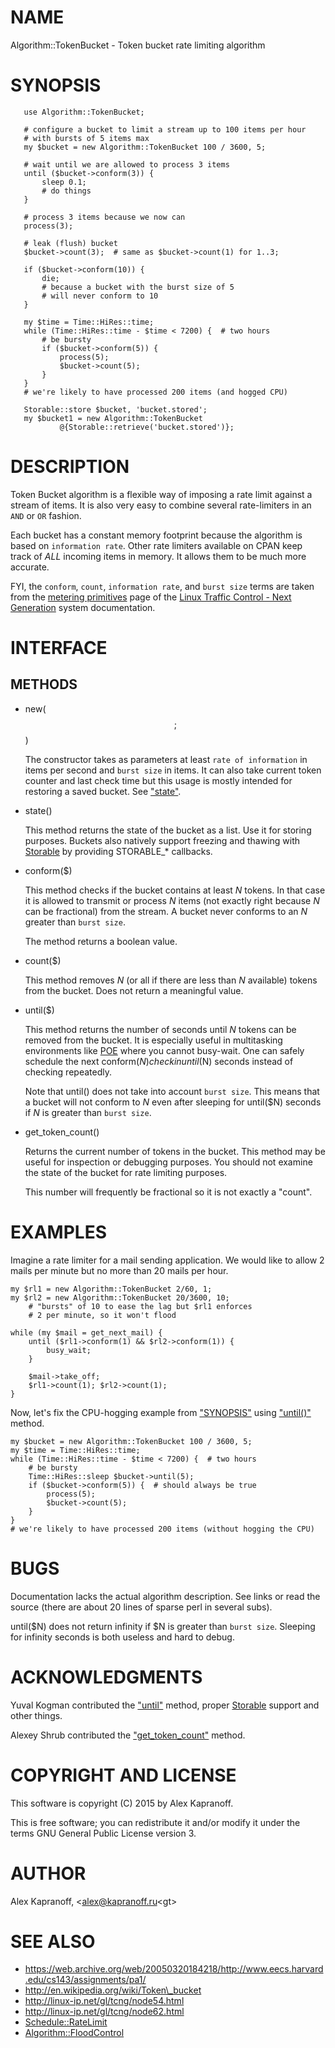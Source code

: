 # NAME

Algorithm::TokenBucket - Token bucket rate limiting algorithm

# SYNOPSIS

       use Algorithm::TokenBucket;

       # configure a bucket to limit a stream up to 100 items per hour
       # with bursts of 5 items max
       my $bucket = new Algorithm::TokenBucket 100 / 3600, 5;

       # wait until we are allowed to process 3 items
       until ($bucket->conform(3)) {
           sleep 0.1;
           # do things
       }
    
       # process 3 items because we now can
       process(3);

       # leak (flush) bucket
       $bucket->count(3);  # same as $bucket->count(1) for 1..3;

       if ($bucket->conform(10)) {
           die;
           # because a bucket with the burst size of 5
           # will never conform to 10
       }

       my $time = Time::HiRes::time;
       while (Time::HiRes::time - $time < 7200) {  # two hours
           # be bursty
           if ($bucket->conform(5)) {
               process(5);
               $bucket->count(5);
           }
       }
       # we're likely to have processed 200 items (and hogged CPU)

       Storable::store $bucket, 'bucket.stored';
       my $bucket1 = new Algorithm::TokenBucket
               @{Storable::retrieve('bucket.stored')};

# DESCRIPTION

Token Bucket algorithm is a flexible way of imposing a rate limit
against a stream of items. It is also very easy to combine several
rate-limiters in an `AND` or `OR` fashion.

Each bucket has a constant memory footprint because the
algorithm is based on `information rate`.
Other rate limiters available on CPAN keep track of _ALL_ incoming
items in memory. It allows them to be much more accurate.

FYI, the `conform`, `count`, `information rate`, and `burst size` terms
are taken from the [metering primitives](http://linux-ip.net/gl/tcng/node62.html)
page of the [Linux Traffic Control - Next Generation](http://linux-ip.net/gl/tcng/)
system documentation.

# INTERFACE

## METHODS

- new($$;$$)

    The constructor takes as parameters at least `rate of information` in
    items per second and `burst size` in items. It can also take current
    token counter and last check time but this usage is mostly intended for
    restoring a saved bucket. See ["state"](#state).

- state()

    This method returns the state of the bucket as a list. Use it for storing purposes.
    Buckets also natively support freezing and thawing with [Storable](https://metacpan.org/pod/Storable) by
    providing STORABLE\_\* callbacks.

- conform($)

    This method checks if the bucket contains at least _N_ tokens. In that
    case it is allowed to transmit or process _N_ items (not
    exactly right because _N_ can be fractional) from the stream. A bucket never
    conforms to an _N_ greater than `burst size`.

    The method returns a boolean value.

- count($)

    This method removes _N_ (or all if there are less than _N_ available) tokens from the bucket.
    Does not return a meaningful value.

- until($)

    This method returns the number of seconds until _N_ tokens can be removed from the bucket.
    It is especially useful in multitasking environments like [POE](https://metacpan.org/pod/POE) where you
    cannot busy-wait. One can safely schedule the next conform($N) check in until($N)
    seconds instead of checking repeatedly.

    Note that until() does not take into account `burst size`. This means
    that a bucket will not conform to _N_ even after sleeping for until($N)
    seconds if _N_ is greater than `burst size`.

- get\_token\_count()

    Returns the current number of tokens in the bucket. This method may be
    useful for inspection or debugging purposes. You should not examine
    the state of the bucket for rate limiting purposes.

    This number will frequently be fractional so it is not exactly a
    "count".

# EXAMPLES

Imagine a rate limiter for a mail sending application. We would like to
allow 2 mails per minute but no more than 20 mails per hour.

    my $rl1 = new Algorithm::TokenBucket 2/60, 1;
    my $rl2 = new Algorithm::TokenBucket 20/3600, 10;
        # "bursts" of 10 to ease the lag but $rl1 enforces
        # 2 per minute, so it won't flood

    while (my $mail = get_next_mail) {
        until ($rl1->conform(1) && $rl2->conform(1)) {
            busy_wait;
        }

        $mail->take_off;
        $rl1->count(1); $rl2->count(1);
    }

Now, let's fix the CPU-hogging example from ["SYNOPSIS"](#synopsis) using
["until()"](#until) method.

    my $bucket = new Algorithm::TokenBucket 100 / 3600, 5;
    my $time = Time::HiRes::time;
    while (Time::HiRes::time - $time < 7200) {  # two hours
        # be bursty
        Time::HiRes::sleep $bucket->until(5);
        if ($bucket->conform(5)) {  # should always be true
            process(5);
            $bucket->count(5);
        }
    }
    # we're likely to have processed 200 items (without hogging the CPU)

# BUGS

Documentation lacks the actual algorithm description. See links or read
the source (there are about 20 lines of sparse perl in several subs).

until($N) does not return infinity if $N is greater than `burst
size`. Sleeping for infinity seconds is both useless and hard to
debug.

# ACKNOWLEDGMENTS

Yuval Kogman contributed the ["until"](#until) method, proper [Storable](https://metacpan.org/pod/Storable) support
and other things.

Alexey Shrub contributed the ["get\_token\_count"](#get_token_count) method.

# COPYRIGHT AND LICENSE

This software is copyright (C) 2015 by Alex Kapranoff.

This is free software; you can redistribute it and/or modify it under
the terms GNU General Public License version 3.

# AUTHOR

Alex Kapranoff, &lt;alex@kapranoff.ru&lt;gt>

# SEE ALSO

- https://web.archive.org/web/20050320184218/http://www.eecs.harvard.edu/cs143/assignments/pa1/
- http://en.wikipedia.org/wiki/Token\_bucket
- http://linux-ip.net/gl/tcng/node54.html
- http://linux-ip.net/gl/tcng/node62.html
- [Schedule::RateLimit](https://metacpan.org/pod/Schedule::RateLimit)
- [Algorithm::FloodControl](https://metacpan.org/pod/Algorithm::FloodControl)
